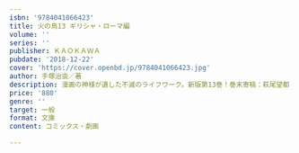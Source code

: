 ```yaml
---
isbn: '9784041066423'
title: 火の鳥13 ギリシャ・ローマ編
volume: ''
series: ''
publisher: ＫＡＯＫＡＷＡ
pubdate: '2018-12-22'
cover: 'https://cover.openbd.jp/9784041066423.jpg'
author: 手塚治虫／著
description: 漫画の神様が遺した不滅のライフワーク。新版第13巻！巻末寄稿：萩尾望都
price: '880'
genre: ''
target: 一般
format: 文庫
content: コミックス・劇画

---
```

